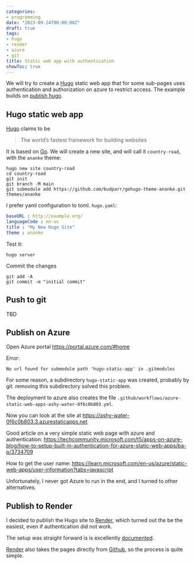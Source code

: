 ```yaml
---
categories:
- programming
date: "2023-09-24T00:00:00Z"
draft: true
tags:
- hugo
- render
- azure
- git
title: Static web app with authentication
showToc: true
---
```


We will try to create a [Hugo] static web app that for some sub-pages uses authentication and authorization on azure to restrict access. The example builds on [publish hugo][azure-hugo].

## Hugo static web app

[Hugo] claims to be 

> The world’s fastest framework for building websites

It is based on [Go]({{site.go_link}}). We will create a new site, and will call it `country-road`, with the `ananke` theme:

~~~~
hugo new site country-road
cd country-road
git init
git branch -M main
git submodule add https://github.com/budparr/gohugo-theme-ananke.git themes/ananke
~~~~

I prefer yaml configuration to toml. `hugo.yaml`:

~~~~yaml
baseURL : http://example.org/
languageCode : en-us
title : "My New Hugo Site"
theme : ananke
~~~~

Test it:

~~~~
hugo server
~~~~

Commit the changes

~~~~
git add -A
git commit -m "initial commit"
~~~~

## Push to git

TBD

## Publish on Azure

Open Azure portal <https://portal.azure.com/#home>

Error: 

    No url found for submodule path 'hugo-static-app' in .gitmodules
    
For some reason, a subdirectory `hugo-static-app` was created, probably by git. removing this subdirectory solved this problem.

The deployment to azure also creates the file `.github/workflows/azure-static-web-apps-ashy-water-0f6c0b803.yml`.

Now you can look at the site at <https://ashy-water-0f6c0b803.3.azurestaticapps.net>

Good article on a very simple static web page with azure and authentication: <https://techcommunity.microsoft.com/t5/apps-on-azure-blog/how-to-setup-built-in-authentication-for-azure-static-web-apps/ba-p/3734709>

How to get the user name: <https://learn.microsoft.com/en-us/azure/static-web-apps/user-information?tabs=javascript>

Unfortunately, I never got Azure to run in the end, and I turned to other alternatives. 

## Publish to Render

I decided to publish the Hugo site to [Render], which turned out the be the easiest, even if authentication did not work.

The setup was straight forward is is excellently [documented](https://render.com/docs/deploy-hugo). 

[Render] also takes the pages directly from [Github](https://github.com), so the process is quite simple.


[Hugo]: https://gohugo.io
[azure-hugo]: https://learn.microsoft.com/en-us/azure/static-web-apps/publish-hugo
[host-azure]: https://gohugo.io/hosting-and-deployment/hosting-on-azure-static-web-apps/

[authentication]: https://learn.microsoft.com/en-us/azure/static-web-apps/authentication-authorization
[Render]: https://dashboard.render.com/

